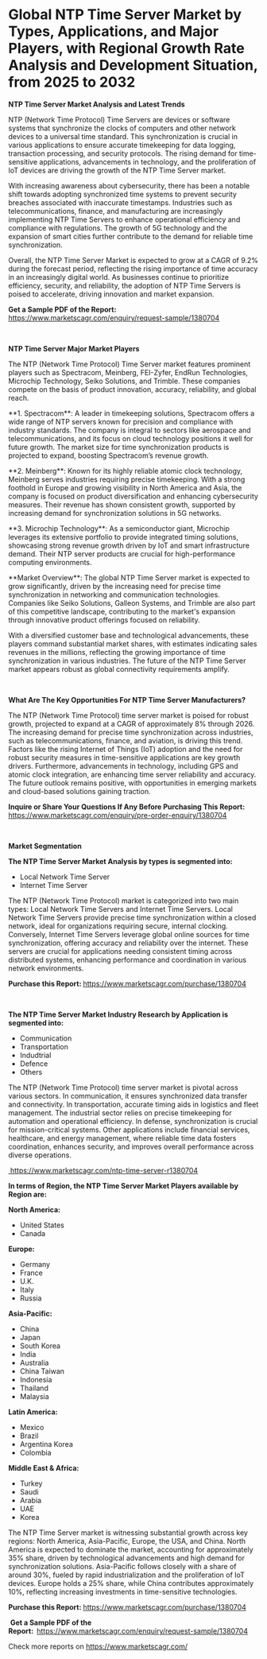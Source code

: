 <p><h1>Global NTP Time Server Market by Types, Applications, and Major Players, with Regional Growth Rate Analysis and Development Situation, from 2025 to 2032</h1></p><p><strong>NTP Time Server Market Analysis and Latest Trends</strong></p>
<p><p>NTP (Network Time Protocol) Time Servers are devices or software systems that synchronize the clocks of computers and other network devices to a universal time standard. This synchronization is crucial in various applications to ensure accurate timekeeping for data logging, transaction processing, and security protocols. The rising demand for time-sensitive applications, advancements in technology, and the proliferation of IoT devices are driving the growth of the NTP Time Server market.</p><p>With increasing awareness about cybersecurity, there has been a notable shift towards adopting synchronized time systems to prevent security breaches associated with inaccurate timestamps. Industries such as telecommunications, finance, and manufacturing are increasingly implementing NTP Time Servers to enhance operational efficiency and compliance with regulations. The growth of 5G technology and the expansion of smart cities further contribute to the demand for reliable time synchronization.</p><p>Overall, the NTP Time Server Market is expected to grow at a CAGR of 9.2% during the forecast period, reflecting the rising importance of time accuracy in an increasingly digital world. As businesses continue to prioritize efficiency, security, and reliability, the adoption of NTP Time Servers is poised to accelerate, driving innovation and market expansion.</p></p>
<p><strong>Get a Sample PDF of the Report:&nbsp;</strong> <a href="https://www.marketscagr.com/enquiry/request-sample/1380704?utm_campaign=2390&utm_medium=2&utm_source=Github&utm_content=ia&utm_term=21022025&utm_id=ntp-time-server">https://www.marketscagr.com/enquiry/request-sample/1380704</a></p>
<p>&nbsp;</p>
<p><strong>NTP Time Server Major Market Players</strong></p>
<p><p>The NTP (Network Time Protocol) Time Server market features prominent players such as Spectracom, Meinberg, FEI-Zyfer, EndRun Technologies, Microchip Technology, Seiko Solutions, and Trimble. These companies compete on the basis of product innovation, accuracy, reliability, and global reach.</p><p>**1. Spectracom**: A leader in timekeeping solutions, Spectracom offers a wide range of NTP servers known for precision and compliance with industry standards. The company is integral to sectors like aerospace and telecommunications, and its focus on cloud technology positions it well for future growth. The market size for time synchronization products is projected to expand, boosting Spectracom’s revenue growth.</p><p>**2. Meinberg**: Known for its highly reliable atomic clock technology, Meinberg serves industries requiring precise timekeeping. With a strong foothold in Europe and growing visibility in North America and Asia, the company is focused on product diversification and enhancing cybersecurity measures. Their revenue has shown consistent growth, supported by increasing demand for synchronization solutions in 5G networks.</p><p>**3. Microchip Technology**: As a semiconductor giant, Microchip leverages its extensive portfolio to provide integrated timing solutions, showcasing strong revenue growth driven by IoT and smart infrastructure demand. Their NTP server products are crucial for high-performance computing environments.</p><p>**Market Overview**: The global NTP Time Server market is expected to grow significantly, driven by the increasing need for precise time synchronization in networking and communication technologies. Companies like Seiko Solutions, Galleon Systems, and Trimble are also part of this competitive landscape, contributing to the market's expansion through innovative product offerings focused on reliability.</p><p>With a diversified customer base and technological advancements, these players command substantial market shares, with estimates indicating sales revenues in the millions, reflecting the growing importance of time synchronization in various industries. The future of the NTP Time Server market appears robust as global connectivity requirements amplify.</p></p>
<p>&nbsp;</p>
<p><strong>What Are The Key Opportunities For NTP Time Server Manufacturers?</strong></p>
<p><p>The NTP (Network Time Protocol) time server market is poised for robust growth, projected to expand at a CAGR of approximately 8% through 2026. The increasing demand for precise time synchronization across industries, such as telecommunications, finance, and aviation, is driving this trend. Factors like the rising Internet of Things (IoT) adoption and the need for robust security measures in time-sensitive applications are key growth drivers. Furthermore, advancements in technology, including GPS and atomic clock integration, are enhancing time server reliability and accuracy. The future outlook remains positive, with opportunities in emerging markets and cloud-based solutions gaining traction.</p></p>
<p><strong>Inquire or Share Your Questions If Any Before Purchasing This Report:</strong> <a href="https://www.marketscagr.com/enquiry/pre-order-enquiry/1380704?utm_campaign=2390&utm_medium=2&utm_source=Github&utm_content=ia&utm_term=21022025&utm_id=ntp-time-server">https://www.marketscagr.com/enquiry/pre-order-enquiry/1380704</a></p>
<p>&nbsp;</p>
<p><strong>Market Segmentation</strong></p>
<p><strong>The NTP Time Server Market Analysis by types is segmented into:</strong></p>
<p><ul><li>Local Network Time Server</li><li>Internet Time Server</li></ul></p>
<p><p>The NTP (Network Time Protocol) market is categorized into two main types: Local Network Time Servers and Internet Time Servers. Local Network Time Servers provide precise time synchronization within a closed network, ideal for organizations requiring secure, internal clocking. Conversely, Internet Time Servers leverage global online sources for time synchronization, offering accuracy and reliability over the internet. These servers are crucial for applications needing consistent timing across distributed systems, enhancing performance and coordination in various network environments.</p></p>
<p><strong>Purchase this Report:&nbsp;</strong><a href="https://www.marketscagr.com/purchase/1380704?utm_campaign=2390&utm_medium=2&utm_source=Github&utm_content=ia&utm_term=21022025&utm_id=ntp-time-server">https://www.marketscagr.com/purchase/1380704</a></p>
<p>&nbsp;</p>
<p><strong>The NTP Time Server Market Industry Research by Application is segmented into:</strong></p>
<p><ul><li>Communication</li><li>Transportation</li><li>Indudtrial</li><li>Defence</li><li>Others</li></ul></p>
<p><p>The NTP (Network Time Protocol) time server market is pivotal across various sectors. In communication, it ensures synchronized data transfer and connectivity. In transportation, accurate timing aids in logistics and fleet management. The industrial sector relies on precise timekeeping for automation and operational efficiency. In defense, synchronization is crucial for mission-critical systems. Other applications include financial services, healthcare, and energy management, where reliable time data fosters coordination, enhances security, and improves overall performance across diverse operations.</p></p>
<p><a href="https://www.marketscagr.com/ntp-time-server-r1380704?utm_campaign=2390&utm_medium=2&utm_source=Github&utm_content=ia&utm_term=21022025&utm_id=ntp-time-server">&nbsp;https://www.marketscagr.com/ntp-time-server-r1380704</a></p>
<p><strong>In terms of Region, the NTP Time Server Market Players available by Region are:</strong></p>
<p>
    <p> <strong> North America: </strong>
        <ul>
            <li>United States</li>
            <li>Canada</li>
        </ul>
        </p> 
    <p> <strong> Europe: </strong>
        <ul>
            <li>Germany</li>
            <li>France</li>
            <li>U.K.</li>
            <li>Italy</li>
            <li>Russia</li>
        </ul>
        </p> 
    <p> <strong> Asia-Pacific: </strong>
        <ul>
            <li>China</li>
            <li>Japan</li>
            <li>South Korea</li>
            <li>India</li>
            <li>Australia</li>
            <li>China Taiwan</li>
            <li>Indonesia</li>
            <li>Thailand</li>
            <li>Malaysia</li>
        </ul>
        </p> 
    <p> <strong> Latin America: </strong>
        <ul>
            <li>Mexico</li>
            <li>Brazil</li>
            <li>Argentina Korea</li>
            <li>Colombia</li>
        </ul>
        </p> 
    <p> <strong> Middle East & Africa: </strong>
        <ul>
            <li>Turkey</li>
            <li>Saudi</li>
            <li>Arabia</li>
            <li>UAE</li>
            <li>Korea</li>
        </ul>
    </p>
    </p>
<p><p>The NTP Time Server market is witnessing substantial growth across key regions: North America, Asia-Pacific, Europe, the USA, and China. North America is expected to dominate the market, accounting for approximately 35% share, driven by technological advancements and high demand for synchronization solutions. Asia-Pacific follows closely with a share of around 30%, fueled by rapid industrialization and the proliferation of IoT devices. Europe holds a 25% share, while China contributes approximately 10%, reflecting increasing investments in time-sensitive technologies.</p></p>
<p><strong>Purchase this Report: </strong><a href="https://www.marketscagr.com/purchase/1380704?utm_campaign=2390&utm_medium=2&utm_source=Github&utm_content=ia&utm_term=21022025&utm_id=ntp-time-server">https://www.marketscagr.com/purchase/1380704</a></p>
<p>&nbsp;<strong>Get a Sample PDF of the Report:&nbsp;&nbsp;</strong><a href="https://www.marketscagr.com/enquiry/request-sample/1380704?utm_campaign=2390&utm_medium=2&utm_source=Github&utm_content=ia&utm_term=21022025&utm_id=ntp-time-server">https://www.marketscagr.com/enquiry/request-sample/1380704</a></p>
<p><strong></strong></p>
<p>Check more reports on <a href="https://www.marketscagr.com/?utm_campaign=2390&utm_medium=2&utm_source=Github&utm_content=ia&utm_term=21022025&utm_id=ntp-time-server">https://www.marketscagr.com/</a></p>